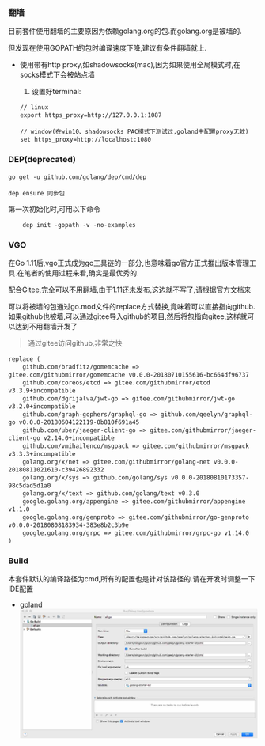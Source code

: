 ### 翻墙

目前套件使用翻墙的主要原因为依赖golang.org的包.而golang.org是被墙的.

但发现在使用GOPATH的包时编译速度下降,建议有条件翻墙就上.

* 使用带有http proxy,如shadowsocks(mac),因为如果使用全局模式时,在socks模式下会被站点墙
   
   1. 设置好terminal: 
    ``` 
    // linux
    export https_proxy=http://127.0.0.1:1087
    
    // window(在win10、shadowsocks PAC模式下测试过,goland中配置proxy无效)
    set https_proxy=http://localhost:1080
    ```
### DEP(deprecated)

```
go get -u github.com/golang/dep/cmd/dep

dep ensure 同步包
```

第一次初始化时,可用以下命令
```
    dep init -gopath -v -no-examples                
```    

### VGO

在Go 1.11后,vgo正式成为go工具链的一部分,也意味着go官方正式推出版本管理工具.在笔者的使用过程来看,确实是最优秀的.

配合Gitee,完全可以不用翻墙,由于1.11还未发布,这边就不写了,请根据官方文档来

可以将被墙的包通过go.mod文件的replace方式替换,竟味着可以直接指向github.
如果github也被墙,可以通过gitee导入github的项目,然后将包指向gitee,这样就可以达到不用翻墙开发了
> 通过gitee访问github,非常之快
```
replace (
	github.com/bradfitz/gomemcache => gitee.com/githubmirror/gomemcache v0.0.0-20180710155616-bc664df96737
	github.com/coreos/etcd => gitee.com/githubmirror/etcd v3.3.9+incompatible
	github.com/dgrijalva/jwt-go => gitee.com/githubmirror/jwt-go v3.2.0+incompatible
	github.com/graph-gophers/graphql-go => github.com/qeelyn/graphql-go v0.0.0-20180604122119-0b810f691a45
	github.com/uber/jaeger-client-go => gitee.com/githubmirror/jaeger-client-go v2.14.0+incompatible
	github.com/vmihailenco/msgpack => gitee.com/githubmirror/msgpack v3.3.3+incompatible
	golang.org/x/net => gitee.com/githubmirror/golang-net v0.0.0-20180811021610-c39426892332
	golang.org/x/sys => github.com/golang/sys v0.0.0-20180810173357-98c5dad5d1a0
	golang.org/x/text => github.com/golang/text v0.3.0
	google.golang.org/appengine => gitee.com/githubmirror/appengine v1.1.0
	google.golang.org/genproto => gitee.com/githubmirror/go-genproto v0.0.0-20180808183934-383e8b2c3b9e
	google.golang.org/grpc => gitee.com/githubmirror/grpc-go v1.14.0
)
```

### Build

本套件默认的编译路径为cmd,所有的配置也是针对该路径的.请在开发时调整一下IDE配置
* goland
![img](./img/goland-build.jpg)